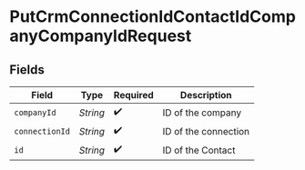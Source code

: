 # PutCrmConnectionIdContactIdCompanyCompanyIdRequest


## Fields

| Field                | Type                 | Required             | Description          |
| -------------------- | -------------------- | -------------------- | -------------------- |
| `companyId`          | *String*             | :heavy_check_mark:   | ID of the company    |
| `connectionId`       | *String*             | :heavy_check_mark:   | ID of the connection |
| `id`                 | *String*             | :heavy_check_mark:   | ID of the Contact    |